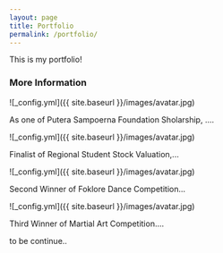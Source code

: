 ```yaml
---
layout: page
title: Portfolio
permalink: /portfolio/
---
```


This is my portfolio!

### More Information

![_config.yml]({{ site.baseurl }}/images/avatar.jpg)

As one of Putera Sampoerna Foundation Sholarship, ....


![_config.yml]({{ site.baseurl }}/images/avatar.jpg)

Finalist of Regional Student Stock Valuation,...


![_config.yml]({{ site.baseurl }}/images/avatar.jpg)

Second Winner of Foklore Dance Competition...

![_config.yml]({{ site.baseurl }}/images/avatar.jpg)

Third Winner of Martial Art Competition....



to be continue..
